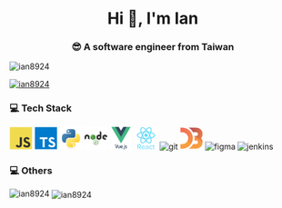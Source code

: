 <h1 align="center">Hi 👋, I'm Ian</h1>
<h3 align="center">😎 A software engineer from Taiwan</h3>

<p align="left"> <img src="https://komarev.com/ghpvc/?username=ian8924&label=Profile%20views&color=0e75b6&style=flat" alt="ian8924" /> </p>

<p align="left"> <a href="https://github.com/ryo-ma/github-profile-trophy"><img src="https://github-profile-trophy.vercel.app/?username=ian8924" alt="ian8924" /></a> </p>


<h3 align="left">💻 Tech Stack</h3>
<div flex gap="12"> 
  <img src="https://raw.githubusercontent.com/devicons/devicon/master/icons/javascript/javascript-original.svg" alt="javascript" width="40" height="40"/>
   <img src="https://raw.githubusercontent.com/devicons/devicon/master/icons/typescript/typescript-original.svg" alt="typescript" width="40" height="40"/>
   <img src="https://raw.githubusercontent.com/devicons/devicon/master/icons/python/python-original.svg" alt="python" width="40" height="40"/>
 <img src="https://raw.githubusercontent.com/devicons/devicon/master/icons/nodejs/nodejs-original-wordmark.svg" alt="nodejs" width="40" height="40"/>

 <img src="https://raw.githubusercontent.com/devicons/devicon/master/icons/vuejs/vuejs-original-wordmark.svg" alt="vuejs" width="40" height="40"/>
   <img src="https://raw.githubusercontent.com/devicons/devicon/master/icons/react/react-original-wordmark.svg" alt="react" width="40" height="40"/> 

 <img src="https://www.vectorlogo.zone/logos/git-scm/git-scm-icon.svg" alt="git" width="40" height="40"/> 

<img src="https://raw.githubusercontent.com/devicons/devicon/master/icons/d3js/d3js-original.svg" alt="d3js" width="40" height="40"/> 
<img src="https://www.vectorlogo.zone/logos/figma/figma-icon.svg" alt="figma" width="40" height="40"/> 
<img src="https://www.vectorlogo.zone/logos/jenkins/jenkins-icon.svg" alt="jenkins" width="40" height="40"/> 
</div>
<h3 align="left">💻 Others </h3>
<p><img align="left" src="https://github-readme-stats.vercel.app/api/top-langs?username=ian8924&show_icons=true&locale=en&layout=compact" alt="ian8924" /></p>

<p>&nbsp;<img align="center" src="https://github-readme-stats.vercel.app/api?username=ian8924&show_icons=true&locale=en" alt="ian8924" /></p>

